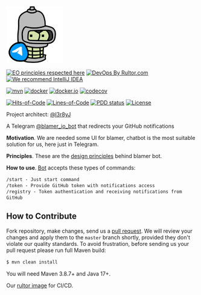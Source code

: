 <img src="blamer-bot.svg" width="150" alt="blamer-bot"/>

[![EO principles respected here](https://www.elegantobjects.org/badge.svg)](https://www.elegantobjects.org)
[![DevOps By Rultor.com](https://www.rultor.com/b/blamer-io/bot)](https://www.rultor.com/p/Blamer-io/bot)
[![We recommend IntelliJ IDEA](https://www.elegantobjects.org/intellij-idea.svg)](https://www.jetbrains.com/idea/)
<br>

[![mvn](https://github.com/Blamer-io/bot/actions/workflows/mvn.yaml/badge.svg)](https://github.com/Blamer-io/bot/actions/workflows/mvn.yaml)
[![docker](https://github.com/Blamer-io/bot/actions/workflows/docker.yaml/badge.svg)](https://github.com/Blamer-io/bot/actions/workflows/docker.yaml)
[![docker.io](https://img.shields.io/docker/v/l3r8y/blamer-bot/latest)](https://hub.docker.com/repository/docker/l3r8y/blamer-bot/general)
[![codecov](https://codecov.io/gh/Blamer-io/bot/branch/master/graph/badge.svg?token=CC9UR3TRCW)](https://codecov.io/gh/Blamer-io/bot)

[![Hits-of-Code](https://hitsofcode.com/github/Blamer-io/bot)](https://hitsofcode.com/view/github/Blamer-io/bot)
[![Lines-of-Code](https://tokei.rs/b1/github/Blamer-io/bot)](https://github.com/Blamer-io/bot)
[![PDD status](http://www.0pdd.com/svg?name=Blamer-io/bot)](http://www.0pdd.com/p?name=Blamer-io/bot)
[![License](https://img.shields.io/badge/license-MIT-green.svg)](https://github.com/Blamer-io/bot/blob/master/LICENSE.txt)

Project architect: [@l3r8yJ](https://github.com/l3r8yJ)

A Telegram [@blamer_io_bot](https://t.me/blamer_io_bot) that redirects your GitHub notifications

**Motivation**. We are needed some UI for blamer, chatbot is the most suitable solution for us, here just in Telegram. 

**Principles**. These are the [design principles](https://www.elegantobjects.org/#principles) behind blamer bot.

**How to use**. [Bot](https://t.me/blamer_io_bot) accepts these types of commands:
```text
/start - Just start command
/token - Provide GitHub token with notifications access
/registry - Token authentication and receiving notifications from GitHub
```

## How to Contribute

Fork repository, make changes, send us a [pull request](https://www.yegor256.com/2014/04/15/github-guidelines.html).
We will review your changes and apply them to the `master` branch shortly,
provided they don't violate our quality standards. To avoid frustration,
before sending us your pull request please run full Maven build:

```bash
$ mvn clean install
```

You will need Maven 3.8.7+ and Java 17+.

Our [rultor image](https://github.com/eo-cqrs/eo-kafka-rultor-image) for CI/CD.
